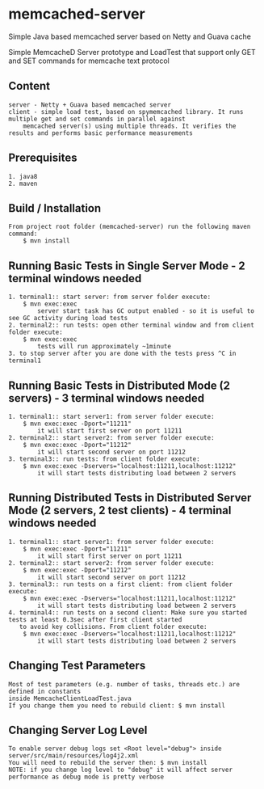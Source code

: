 # memcached-server
Simple Java based memcached server based on Netty and Guava cache




Simple MemcacheD Server prototype and LoadTest that support only GET and SET commands for memcache text protocol

## Content
    server - Netty + Guava based memcached server
    client - simple load test, based on spymemcached library. It runs multiple get and set commands in parallel against
        memcached server(s) using multiple threads. It verifies the results and performs basic performance measurements

## Prerequisites
    1. java8
    2. maven

## Build / Installation
    From project root folder (memcached-server) run the following maven command:
        $ mvn install

## Running Basic Tests in Single Server Mode - 2 terminal windows needed
    1. terminal1:: start server: from server folder execute:
        $ mvn exec:exec
            server start task has GC output enabled - so it is useful to see GC activity during load tests
    2. terminal2:: run tests: open other terminal window and from client folder execute:
        $ mvn exec:exec
            tests will run approximately ~1minute
    3. to stop server after you are done with the tests press ^C in terminal1

## Running Basic Tests in Distributed Mode (2 servers) - 3 terminal windows needed
    1. terminal1:: start server1: from server folder execute:
        $ mvn exec:exec -Dport="11211"
            it will start first server on port 11211
    2. terminal2:: start server2: from server folder execute:
        $ mvn exec:exec -Dport="11212"
            it will start second server on port 11212
    3. terminal3:: run tests: from client folder execute:
        $ mvn exec:exec -Dservers="localhost:11211,localhost:11212"
            it will start tests distributing load between 2 servers

## Running Distributed Tests in Distributed Server Mode (2 servers, 2 test clients) - 4 terminal windows needed
    1. terminal1:: start server1: from server folder execute:
        $ mvn exec:exec -Dport="11211"
            it will start first server on port 11211
    2. terminal2:: start server2: from server folder execute:
        $ mvn exec:exec -Dport="11212"
            it will start second server on port 11212
    3. terminal3:: run tests on a first client: from client folder execute:
        $ mvn exec:exec -Dservers="localhost:11211,localhost:11212"
            it will start tests distributing load between 2 servers
    4. terminal4:: run tests on a second client: Make sure you started tests at least 0.3sec after first client started
       to avoid key collisions. From client folder execute:
        $ mvn exec:exec -Dservers="localhost:11211,localhost:11212"
            it will start tests distributing load between 2 servers

## Changing Test Parameters
    Most of test parameters (e.g. number of tasks, threads etc.) are defined in constants
    inside MemcacheClientLoadTest.java
    If you change them you need to rebuild client: $ mvn install

## Changing Server Log Level
    To enable server debug logs set <Root level="debug"> inside server/src/main/resources/log4j2.xml
    You will need to rebuild the server then: $ mvn install
    NOTE: if you change log level to "debug" it will affect server performance as debug mode is pretty verbose